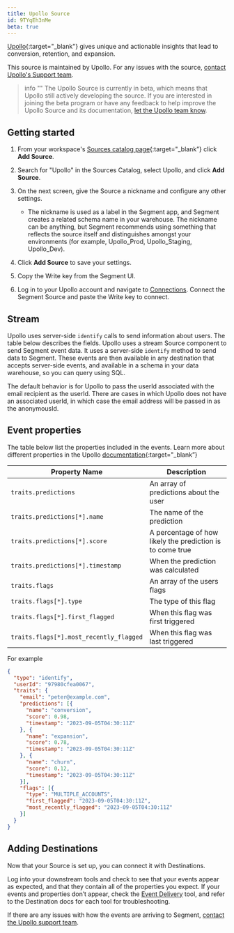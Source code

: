 ```yaml
---
title: Upollo Source
id: 9TYqEh3nMe
beta: true
---
```


[Upollo](https://upollo.ai?utm_source=segmentio&utm_medium=docs&utm_campaign=partners){:target="_blank"} gives unique and actionable insights that lead to conversion, retention, and expansion.

This source is maintained by Upollo. For any issues with the source, [contact Upollo's Support team](mailto:support@upollo.ai).

> info ""
> The Upollo Source is currently in beta, which means that Upollo still actively developing the source. If you are interested in joining the beta program or have any feedback to help improve the Upollo Source and its documentation, [let the Upollo team know](mailto:support@upollo.ai).

## Getting started

1. From your workspace's [Sources catalog page](https://app.segment.com/goto-my-workspace/sources/catalog){:target="_blank”} click **Add Source**.
2. Search for "Upollo" in the Sources Catalog, select Upollo, and click **Add Source**.
3. On the next screen, give the Source a nickname and configure any other settings.

   - The nickname is used as a label in the Segment app, and Segment creates a related schema name in your warehouse. The nickname can be anything, but Segment recommends using something that reflects the source itself and distinguishes amongst your environments (for example, Upollo_Prod, Upollo_Staging, Upollo_Dev).

4. Click **Add Source** to save your settings.
5. Copy the Write key from the Segment UI.
6. Log in to your Upollo account and navigate to [Connections](https://upollo.ai/app/settings/connections). Connect the Segment Source and paste the Write key to connect.


## Stream

Upollo uses server-side `identify` calls to send information about users. The table below describes the fields.
Upollo uses a stream Source component to send Segment event data. It uses a server-side `identify` method to send data to Segment. These events are then available in any destination that accepts server-side events, and available in a schema in your data warehouse, so you can query using SQL.

The default behavior is for Upollo to pass the userId associated with the email recipient as the userId. There are cases in which Upollo does not have an associated userId, in which case the email address will be passed in as the anonymousId.

## Event properties

The table below list the properties included in the events. Learn more about different properties in the Upollo [documentation](https://upollo.ai/docs/reference?utm_source=segmentio&utm_medium=docs&utm_campaign=partners){:target="_blank”}

| Property Name                           | Description                                               |
| --------------------------------------- | --------------------------------------------------------- |
| `traits.predictions`                    | An array of predictions about the user                    |
| `traits.predictions[*].name`            | The name of the prediction                                |
| `traits.predictions[*].score`           | A percentage of how likely the prediction is to come true |
| `traits.predictions[*].timestamp`       | When the prediction was calculated                        |
| `traits.flags`                          | An array of the users flags                               |
| `traits.flags[*].type`                  | The type of this flag                                     |
| `traits.flags[*].first_flagged`         | When this flag was first triggered                        |
| `traits.flags[*].most_recently_flagged` | When this flag was last triggered                         |

For example
```json
{
  "type": "identify",
  "userId": "97980cfea0067",
  "traits": {
    "email": "peter@example.com",
    "predictions": [{
      "name": "conversion",
      "score": 0.98,
      "timestamp": "2023-09-05T04:30:11Z"
    }, {
      "name": "expansion",
      "score": 0.78,
      "timestamp": "2023-09-05T04:30:11Z"
    }, {
      "name": "churn",
      "score": 0.12,
      "timestamp": "2023-09-05T04:30:11Z"
    }],
    "flags": [{
      "type": "MULTIPLE_ACCOUNTS",
      "first_flagged": "2023-09-05T04:30:11Z",
      "most_recently_flagged": "2023-09-05T04:30:11Z"
    }]
  }
}
```

## Adding Destinations

Now that your Source is set up, you can connect it with Destinations.

Log into your downstream tools and check to see that your events appear as expected, and that they contain all of the properties you expect. If your events and properties don’t appear, check the [Event Delivery](/docs/connections/event-delivery/) tool, and refer to the Destination docs for each tool for troubleshooting.

If there are any issues with how the events are arriving to Segment, [contact the Upollo support team](mailto:support@upollo.ai).
